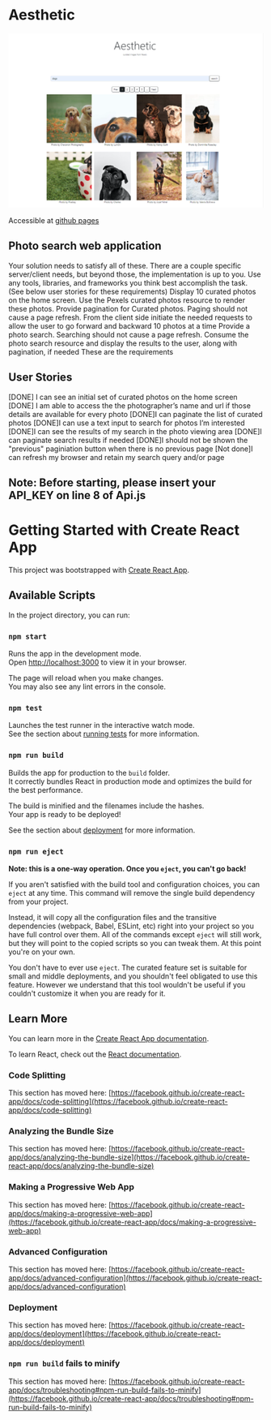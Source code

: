 # Aesthetic
![Screenshot of Website](Aesthetic_Dogs.png)

Accessible at [github pages](https://jun1214hu.github.io/aesthetic/)

## Photo search web application 
Your solution needs to satisfy all of these. There are a couple specific server/client needs, but
beyond those, the implementation is up to you. Use any tools, libraries, and frameworks you think
best accomplish the task. (See below user stories for these requirements)
Display 10 curated photos on the home screen. Use the Pexels curated photos resource to
render these photos.
Provide pagination for Curated photos. Paging should not cause a page refresh. From the
client side initiate the needed requests to allow the user to go forward and backward 10
photos at a time
Provide a photo search. Searching should not cause a page refresh. Consume the photo
search resource and display the results to the user, along with pagination, if needed
These are the requirements

## User Stories
[DONE] I can see an initial set of curated photos on the home screen
[DONE] I am able to access the the photographerʼs name and url if those details are available for
every photo
[DONE]I can paginate the list of curated photos
[DONE]I can use a text input to search for photos Iʼm interested
[DONE]I can see the results of my search in the photo viewing area
[DONE]I can paginate search results if needed
[DONE]I should not be shown the "previous" paginiation button when there is no previous page
[Not done]I can refresh my browser and retain my search query and/or page

## Note: Before starting, please insert your API_KEY on line 8 of Api.js

# Getting Started with Create React App

This project was bootstrapped with [Create React App](https://github.com/facebook/create-react-app).

## Available Scripts

In the project directory, you can run:

### `npm start`

Runs the app in the development mode.\
Open [http://localhost:3000](http://localhost:3000) to view it in your browser.

The page will reload when you make changes.\
You may also see any lint errors in the console.

### `npm test`

Launches the test runner in the interactive watch mode.\
See the section about [running tests](https://facebook.github.io/create-react-app/docs/running-tests) for more information.

### `npm run build`

Builds the app for production to the `build` folder.\
It correctly bundles React in production mode and optimizes the build for the best performance.

The build is minified and the filenames include the hashes.\
Your app is ready to be deployed!

See the section about [deployment](https://facebook.github.io/create-react-app/docs/deployment) for more information.

### `npm run eject`

**Note: this is a one-way operation. Once you `eject`, you can't go back!**

If you aren't satisfied with the build tool and configuration choices, you can `eject` at any time. This command will remove the single build dependency from your project.

Instead, it will copy all the configuration files and the transitive dependencies (webpack, Babel, ESLint, etc) right into your project so you have full control over them. All of the commands except `eject` will still work, but they will point to the copied scripts so you can tweak them. At this point you're on your own.

You don't have to ever use `eject`. The curated feature set is suitable for small and middle deployments, and you shouldn't feel obligated to use this feature. However we understand that this tool wouldn't be useful if you couldn't customize it when you are ready for it.

## Learn More

You can learn more in the [Create React App documentation](https://facebook.github.io/create-react-app/docs/getting-started).

To learn React, check out the [React documentation](https://reactjs.org/).

### Code Splitting

This section has moved here: [https://facebook.github.io/create-react-app/docs/code-splitting](https://facebook.github.io/create-react-app/docs/code-splitting)

### Analyzing the Bundle Size

This section has moved here: [https://facebook.github.io/create-react-app/docs/analyzing-the-bundle-size](https://facebook.github.io/create-react-app/docs/analyzing-the-bundle-size)

### Making a Progressive Web App

This section has moved here: [https://facebook.github.io/create-react-app/docs/making-a-progressive-web-app](https://facebook.github.io/create-react-app/docs/making-a-progressive-web-app)

### Advanced Configuration

This section has moved here: [https://facebook.github.io/create-react-app/docs/advanced-configuration](https://facebook.github.io/create-react-app/docs/advanced-configuration)

### Deployment

This section has moved here: [https://facebook.github.io/create-react-app/docs/deployment](https://facebook.github.io/create-react-app/docs/deployment)

### `npm run build` fails to minify

This section has moved here: [https://facebook.github.io/create-react-app/docs/troubleshooting#npm-run-build-fails-to-minify](https://facebook.github.io/create-react-app/docs/troubleshooting#npm-run-build-fails-to-minify)
